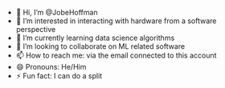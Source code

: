 - 👋 Hi, I’m @JobeHoffman
- 👀 I’m interested in interacting with hardware from a software perspective
- 🌱 I’m currently learning data science algorithms
- 💞️ I’m looking to collaborate on ML related software
- 📫 How to reach me: via the email connected to this account
- 😄 Pronouns: He/Him
- ⚡ Fun fact: I can do a split

<!---
JobeHoffman/JobeHoffman is a ✨ special ✨ repository because its `README.md` (this file) appears on your GitHub profile.
You can click the Preview link to take a look at your changes.
--->
